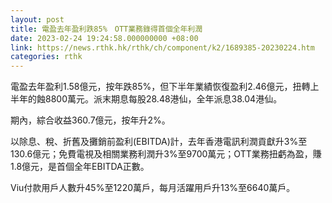 ```yaml
---
layout: post
title: 電盈去年盈利跌85%　OTT業務錄得首個全年利潤
date: 2023-02-24 19:24:58.000000000 +08:00
link: https://news.rthk.hk/rthk/ch/component/k2/1689385-20230224.htm
categories: rthk
---
```


電盈去年盈利1.58億元，按年跌85%，但下半年業績恢復盈利2.46億元，扭轉上半年的蝕8800萬元。派末期息每股28.48港仙，全年派息38.04港仙。

期內，綜合收益360.7億元，按年升2%。

以除息、稅、折舊及攤銷前盈利(EBITDA)計，去年香港電訊利潤貢獻升3%至130.6億元；免費電視及相關業務利潤升3%至9700萬元；OTT業務扭虧為盈，賺1.8億元，是首個全年EBITDA正數。

Viu付款用戶人數升45%至1220萬戶，每月活躍用戶升13%至6640萬戶。
